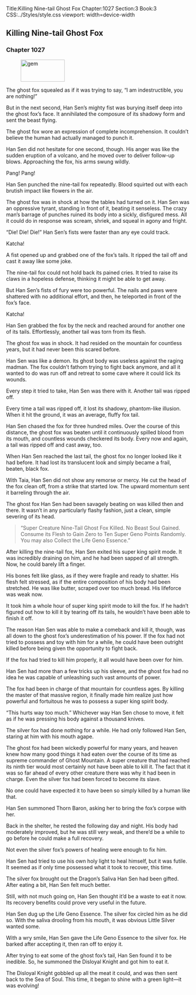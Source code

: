 Title:Killing Nine-tail Ghost Fox 
Chapter:1027 
Section:3 
Book:3 
CSS:../Styles/style.css 
viewport: width=device-width
  
## Killing Nine-tail Ghost Fox
### Chapter 1027
  
<figure>
	<img src="../Images/gem.gif" alt="gem" id="gem" width="120" height="60" />
</figure>
  

  
  The ghost fox squealed as if it was trying to say, “I am indestructible, you are nothing!”

But in the next second, Han Sen’s mighty fist was burying itself deep into the ghost fox’s face. It annihilated the composure of its shadowy form and sent the beast flying.

The ghost fox wore an expression of complete incomprehension. It couldn’t believe the human had actually managed to punch it.

Han Sen did not hesitate for one second, though. His anger was like the sudden eruption of a volcano, and he moved over to deliver follow-up blows. Approaching the fox, his arms swung wildly.

Pang! Pang!

Han Sen punched the nine-tail fox repeatedly. Blood squirted out with each brutish impact like flowers in the air.

The ghost fox was in shock at how the tables had turned on it. Han Sen was an oppressive tyrant, standing in front of it, beating it senseless. The crazy man’s barrage of punches ruined its body into a sickly, disfigured mess. All it could do in response was scream, shriek, and squeal in agony and fright.

“Die! Die! Die!” Han Sen’s fists were faster than any eye could track.

Katcha!

A fist opened up and grabbed one of the fox’s tails. It ripped the tail off and cast it away like some joke.

The nine-tail fox could not hold back its pained cries. It tried to raise its claws in a hopeless defense, thinking it might be able to get away.

But Han Sen’s fists of fury were too powerful. The nails and paws were shattered with no additional effort, and then, he teleported in front of the fox’s face.

Katcha!

Han Sen grabbed the fox by the neck and reached around for another one of its tails. Effortlessly, another tail was torn from its flesh.

The ghost fox was in shock. It had resided on the mountain for countless years, but it had never been this scared before.

Han Sen was like a demon. Its ghost body was useless against the raging madman. The fox couldn’t fathom trying to fight back anymore, and all it wanted to do was run off and retreat to some cave where it could lick its wounds.

Every step it tried to take, Han Sen was there with it. Another tail was ripped off.

Every time a tail was ripped off, it lost its shadowy, phantom-like illusion. When it hit the ground, it was an average, fluffy fox tail.

Han Sen chased the fox for three hundred miles. Over the course of this distance, the ghost fox was beaten until it continuously spilled blood from its mouth, and countless wounds checkered its body. Every now and again, a tail was ripped off and cast away, too.

When Han Sen reached the last tail, the ghost fox no longer looked like it had before. It had lost its translucent look and simply became a frail, beaten, black fox.

With Taia, Han Sen did not show any remorse or mercy. He cut the head of the fox clean off, from a strike that started low. The upward momentum sent it barreling through the air. 

<!-- update by ⬅️not sure that was there-->

The ghost fox Han Sen had been savagely beating on was killed then and there. It wasn’t in any particularly flashy fashion, just a clean, simple severing of its head.

> “Super Creature Nine-Tail Ghost Fox Killed. No Beast Soul Gained. Consume its Flesh to Gain Zero to Ten Super Geno Points Randomly. You may also Collect the Life Geno Essence.”

After killing the nine-tail fox, Han Sen exited his super king spirit mode. It was incredibly draining on him, and he had been sapped of all strength. Now, he could barely lift a finger.

His bones felt like glass, as if they were fragile and ready to shatter. His flesh felt stressed, as if the entire composition of his body had been stretched. He was like butter, scraped over too much bread. His lifeforce was weak now.

It took him a whole hour of super king spirit mode to kill the fox. If he hadn’t figured out how to kill it by tearing off its tails, he wouldn’t have been able to finish it off.

The reason Han Sen was able to make a comeback and kill it, though, was all down to the ghost fox’s underestimation of his power. If the fox had not tried to possess and toy with him for a while, he could have been outright killed before being given the opportunity to fight back.

If the fox had tried to kill him properly, it all would have been over for him.

Han Sen had more than a few tricks up his sleeve, and the ghost fox had no idea he was capable of unleashing such vast amounts of power.

The fox had been in charge of that mountain for countless ages. By killing the master of that massive region, it finally made him realize just how powerful and fortuitous he was to possess a super king spirit body.

“This hurts way too much.” Whichever way Han Sen chose to move, it felt as if he was pressing his body against a thousand knives.

The silver fox had done nothing for a while. He had only followed Han Sen, staring at him with his mouth agape.

The ghost fox had been wickedly powerful for many years, and heaven knew how many good things it had eaten over the course of its time as supreme commander of Ghost Mountain. A super creature that had reached its ninth tier would most certainly not have been able to kill it. The fact that it was so far ahead of every other creature there was why it had been in charge. Even the silver fox had been forced to become its slave.

No one could have expected it to have been so simply killed by a human like that.

Han Sen summoned Thorn Baron, asking her to bring the fox’s corpse with her.

Back in the shelter, he rested the following day and night. His body had moderately improved, but he was still very weak, and there’d be a while to go before he could make a full recovery.

Not even the silver fox’s powers of healing were enough to fix him.

Han Sen had tried to use his own holy light to heal himself, but it was futile. It seemed as if only time possessed what it took to recover, this time.

The silver fox brought out the Dragon’s Saliva Han Sen had been gifted. After eating a bit, Han Sen felt much better.

Still, with not much going on, Han Sen thought it’d be a waste to eat it now. Its recovery benefits could prove very useful in the future.

Han Sen dug up the Life Geno Essence. The silver fox circled him as he did so. With the saliva drooling from his mouth, it was obvious Little Silver wanted some.

With a wry smile, Han Sen gave the Life Geno Essence to the silver fox. He barked after accepting it, then ran off to enjoy it.

After trying to eat some of the ghost fox’s tail, Han Sen found it to be inedible. So, he summoned the Disloyal Knight and got him to eat it.

The Disloyal Knight gobbled up all the meat it could, and was then sent back to the Sea of Soul. This time, it began to shine with a green light—it was evolving!
